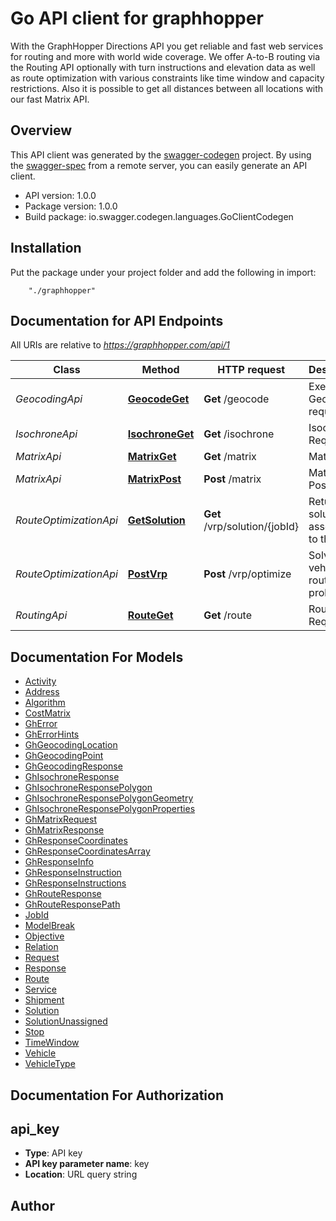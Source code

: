 # Go API client for graphhopper

With the GraphHopper Directions API you get reliable and fast web services for routing and more with world wide coverage. We offer A-to-B routing via the Routing API optionally with turn instructions and elevation data as well as route optimization with various constraints like time window and capacity restrictions. Also it is possible to get all distances between all locations with our fast Matrix API. 

## Overview
This API client was generated by the [swagger-codegen](https://github.com/swagger-api/swagger-codegen) project.  By using the [swagger-spec](https://github.com/swagger-api/swagger-spec) from a remote server, you can easily generate an API client.

- API version: 1.0.0
- Package version: 1.0.0
- Build package: io.swagger.codegen.languages.GoClientCodegen

## Installation
Put the package under your project folder and add the following in import:
```
    "./graphhopper"
```

## Documentation for API Endpoints

All URIs are relative to *https://graphhopper.com/api/1*

Class | Method | HTTP request | Description
------------ | ------------- | ------------- | -------------
*GeocodingApi* | [**GeocodeGet**](docs/GeocodingApi.md#geocodeget) | **Get** /geocode | Execute a Geocoding request
*IsochroneApi* | [**IsochroneGet**](docs/IsochroneApi.md#isochroneget) | **Get** /isochrone | Isochrone Request
*MatrixApi* | [**MatrixGet**](docs/MatrixApi.md#matrixget) | **Get** /matrix | Matrix API
*MatrixApi* | [**MatrixPost**](docs/MatrixApi.md#matrixpost) | **Post** /matrix | Matrix API Post
*RouteOptimizationApi* | [**GetSolution**](docs/RouteOptimizationApi.md#getsolution) | **Get** /vrp/solution/{jobId} | Return the solution associated to the jobId
*RouteOptimizationApi* | [**PostVrp**](docs/RouteOptimizationApi.md#postvrp) | **Post** /vrp/optimize | Solves vehicle routing problems
*RoutingApi* | [**RouteGet**](docs/RoutingApi.md#routeget) | **Get** /route | Routing Request


## Documentation For Models

 - [Activity](docs/Activity.md)
 - [Address](docs/Address.md)
 - [Algorithm](docs/Algorithm.md)
 - [CostMatrix](docs/CostMatrix.md)
 - [GhError](docs/GhError.md)
 - [GhErrorHints](docs/GhErrorHints.md)
 - [GhGeocodingLocation](docs/GhGeocodingLocation.md)
 - [GhGeocodingPoint](docs/GhGeocodingPoint.md)
 - [GhGeocodingResponse](docs/GhGeocodingResponse.md)
 - [GhIsochroneResponse](docs/GhIsochroneResponse.md)
 - [GhIsochroneResponsePolygon](docs/GhIsochroneResponsePolygon.md)
 - [GhIsochroneResponsePolygonGeometry](docs/GhIsochroneResponsePolygonGeometry.md)
 - [GhIsochroneResponsePolygonProperties](docs/GhIsochroneResponsePolygonProperties.md)
 - [GhMatrixRequest](docs/GhMatrixRequest.md)
 - [GhMatrixResponse](docs/GhMatrixResponse.md)
 - [GhResponseCoordinates](docs/GhResponseCoordinates.md)
 - [GhResponseCoordinatesArray](docs/GhResponseCoordinatesArray.md)
 - [GhResponseInfo](docs/GhResponseInfo.md)
 - [GhResponseInstruction](docs/GhResponseInstruction.md)
 - [GhResponseInstructions](docs/GhResponseInstructions.md)
 - [GhRouteResponse](docs/GhRouteResponse.md)
 - [GhRouteResponsePath](docs/GhRouteResponsePath.md)
 - [JobId](docs/JobId.md)
 - [ModelBreak](docs/ModelBreak.md)
 - [Objective](docs/Objective.md)
 - [Relation](docs/Relation.md)
 - [Request](docs/Request.md)
 - [Response](docs/Response.md)
 - [Route](docs/Route.md)
 - [Service](docs/Service.md)
 - [Shipment](docs/Shipment.md)
 - [Solution](docs/Solution.md)
 - [SolutionUnassigned](docs/SolutionUnassigned.md)
 - [Stop](docs/Stop.md)
 - [TimeWindow](docs/TimeWindow.md)
 - [Vehicle](docs/Vehicle.md)
 - [VehicleType](docs/VehicleType.md)


## Documentation For Authorization


## api_key

- **Type**: API key 
- **API key parameter name**: key
- **Location**: URL query string


## Author



